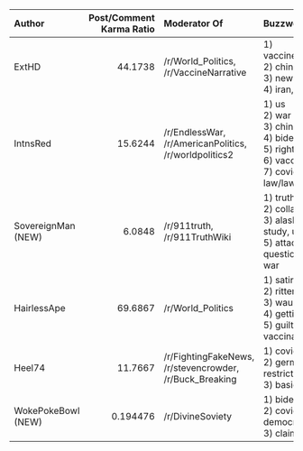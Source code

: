 | Author             |   Post/Comment Karma Ratio | Moderator Of                                            | Buzzwords                                                                                                                                                                                                 |   Post Count |
|:-------------------|---------------------------:|:--------------------------------------------------------|:----------------------------------------------------------------------------------------------------------------------------------------------------------------------------------------------------------|-------------:|
| ExtHD              |                  44.1738   | /r/World_Politics, /r/VaccineNarrative                  | 1) vaccines/vaccinations/vaccine/vaccinating<br />2) china, claimed/claim/claims, israel<br />3) new<br />4) iran, never                                                                                  |           15 |
| IntnsRed           |                  15.6244   | /r/EndlessWar, /r/AmericanPolitics, /r/worldpolitics2   | 1) us<br />2) war<br />3) china, new<br />4) biden<br />5) rights/right<br />6) vaccinate/vaccine/vaccinating<br />7) covid, government/governments, law/laws, says/say, trump/trumped                    |            2 |
| SovereignMan (NEW) |                   6.0848   | /r/911truth, /r/911TruthWiki                            | 1) truth<br />2) collapse/collapsed, report/reporters<br />3) alaska, family/families, september, study, university<br />5) attacks, deceptions/deception, questions/questioning, requesting/request, war |            2 |
| HairlessApe        |                  69.6867   | /r/World_Politics                                       | 1) satire<br />2) rittenhouse<br />3) waukesha<br />4) getting/get<br />5) guilty, media, people, vaccinate/vaccine/vaccinated                                                                            |            1 |
| Heel74             |                  11.7667   | /r/FightingFakeNews, /r/stevencrowder, /r/Buck_Breaking | 1) covid, group, minority, scapegoated<br />2) german, government, restrictions/restricting<br />3) basic, human, rights                                                                                  |            1 |
| WokePokeBowl (NEW) |                   0.194476 | /r/DivineSoviety                                        | 1) biden<br />2) covids/covid, democrats/democrat/democratic, science<br />3) claim/claims, disinformation, left, people                                                                                  |            1 |